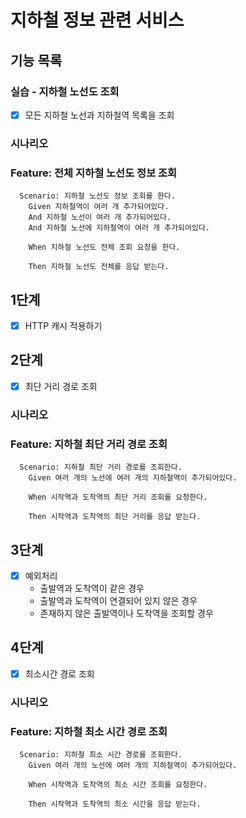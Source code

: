 # 지하철 정보 관련 서비스

## 기능 목록
### 실습 - 지하철 노선도 조회

- [x] 모든 지하철 노선과 지하철역 목록을 조회

### 시나리오

### Feature: 전체 지하철 노선도 정보 조회
```
  Scenario: 지하철 노선도 정보 조회를 한다.
    Given 지하철역이 여러 개 추가되어있다.
    And 지하철 노선이 여러 개 추가되어있다.
    And 지하철 노선에 지하철역이 여러 개 추가되어있다.
    
    When 지하철 노선도 전체 조회 요청을 한다.
    
    Then 지하철 노선도 전체를 응답 받는다.
```

## 1단계

- [x] HTTP 캐시 적용하기

## 2단계

- [x] 최단 거리 경로 조회

### 시나리오

### Feature: 지하철 최단 거리 경로 조회
```
  Scenario: 지하철 최단 거리 경로를 조회한다.
    Given 여러 개의 노선에 여러 개의 지하철역이 추가되어있다.
    
    When 시작역과 도착역의 최단 거리 조회를 요청한다.
    
    Then 시작역과 도착역의 최단 거리를 응답 받는다.
```

## 3단계

- [x] 예외처리
    - 출발역과 도착역이 같은 경우
    - 출발역과 도착역이 연결되어 있지 않은 경우
    - 존재하지 않은 출발역이나 도착역을 조회할 경우

## 4단계

- [x] 최소시간 경로 조회

### 시나리오

### Feature: 지하철 최소 시간 경로 조회
```
  Scenario: 지하철 최소 시간 경로를 조회한다.
    Given 여러 개의 노선에 여러 개의 지하철역이 추가되어있다.
    
    When 시작역과 도착역의 최소 시간 조회를 요청한다.
    
    Then 시작역과 도착역의 최소 시간을 응답 받는다.
```
